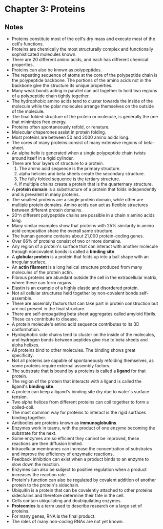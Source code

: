 # Chapter 3: Proteins

## Notes
- Proteins constitute most of the cell's dry mass and execute most of the cell's functions.
- Proteins are chemically the most structurally complex and functionally sophisticated molecules known.
- There are 20 different amino acids, and each has different chemical properties.
- Proteins can also be known as polypeptides.
- The repeating sequence of atoms at the core of the polypeptide chain is the polypeptide backbone. The portions of the amino acids not in the backbone give the structure its unique properties.
- Many weak bonds acting in parallel can act together to hold two regions of a polypeptide chain tightly together.
- The hydrophobic amino acids tend to cluster towards the inside of the molecule while the polar molecules arrange themselves on the outside of the molecule.
- The final folded structure of the protein or molecule, is generally the one that minimizes free energy.
- Proteins often spontaneously refold, or renature.
- Molecular chaperones assist in protein folding.
- Most proteins are between 50 and 2000 amino acids long.
- The cores of many proteins consist of many extensive regions of beta-sheet.
- An alpha helix is generated when a single polypeptide chain twists around itself in a rigid cylinder.
- There are four layers of structure to a protein.
    1. The amino acid sequence is the primary structure.
    2. alpha helicies and beta sheets create the secondary structure.
    3. The fully folded sequence is the tertiary structure.
    4. If multiple chains create a protein that is the quarternary structure.
- A **protein domain** is a substructure of a protein that folds independently and is prevalent in many proteins.
- The smallest proteins are a single protein domain, while other are multiple protein domains. Amino acids can act as flexible structures between different protein domains.
- 20^n different polypeptide chains are possible in a chain n amino acids long.
- Many similar examples show that proteins with 25% similarity in amino acid composition share the overall same structure.
- The human genome contains about 21,000 protein-coding genes.
- Over 66% of proteins consist of two or more domains.
- Any region of a protein's surface that can interact with another molecule through noncovalent bonds is called a **binding site**.
- A **globular protein** is a protein that folds up into a ball shape with an irregular surface.
- An **actin filament** is a long helical structure produced from many molecules of the protein actin.
- Fibrous proteins are abundant outside the cell in the extracellular matrix, where these can form organs.
- Elastin is an example of a highly elastic and disordered protein.
- Not all cellular structures held together by non-covalent bonds self-assemble.
- There are assembly factors that can take part in protein construction but are not present in the final structure.
- There are self-propagating beta sheet aggregates called amyloid fibrils. These can contribute to disease.
- A protein molecule's amino acid sequence contributes to its 3D conformation.
- Hyrdophobic side chains tend to cluster on the inside of the molecules, and hydrogen bonds between peptides give rise to beta sheets and alpha helixes.
- All proteins bind to other molecules. The binding shows great specificity.
- Not all proteins are capable of spontaneously refolding themselves, as some proteins require external assembly factors.
- The substrate that is bound by a proteins is called a **ligand** for that protein.
- The region of the protein that interacts with a ligand is called the ligand's **binding site**.
- A protein can keep a ligand's binding site dry due to water's surface tension.
- Two alpha helices from different proteins can coil together to form a coiled-coil.
- The most common way for proteins to interact is the rigid surfaces binding together.
- Antibodies are proteins known as **immunoglobulins**.
- Enzymes work in teams, with the product of one enzyme becoming the substrate for the next.
- Some enzymes are so efficient they cannot be improved, these reactions are then diffusion limited.
- Intracellular membranes can increase the concentration of substrates and improve the efficiency of enzymatic reactions.
- Feedback inhibition can exist when a product binds to an enzyme to slow down the reaction.
- Enzymes can also be subject to positive regulation when a product increases the reaction rate.
- Protein's function can also be regulated by covalent addition of another protein to the protein's sidechain.
- Ubiquitin is a protein that can be covalently attached to other proteins sidechains and therefore determine their fate in the cell.
- Cells contain ubiquilating and deubiquilating enzymes.
- **Proteomics** is a term used to describe research on a large set of proteins.
- For many genes, RNA is the final product.
- The roles of many non-coding RNAs are not yet known.
